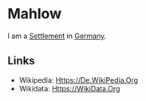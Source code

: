 # Mahlow

I am a [Settlement](140000034.md) in [Germany](140000025.md).

## Links

- Wikipedia: [Https://De.WikiPedia.Org](https://de.wikipedia.org/wiki/Mahlow_(Blankenfelde-Mahlow))
- Wikidata: [Https://WikiData.Org](https://wikidata.org/wiki/Q93764158)
